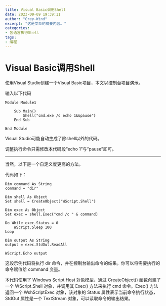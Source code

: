 ```yaml
---
title: Visual Basic调用Shell
date: 2023-09-09 19:39:11
author: "Grey-Wind"
excerpt: "这是文章的摘要内容。"
categories:
- 各语言执行Shell
tags:
- 编程
---
```


# Visual Basic调用Shell

使用Visual Studio创建一个Visual Basic项目，本文以控制台项目演示。

输入以下代码

```visual basic
Module Module1

    Sub Main()
        Shell("cmd.exe /c echo 1&&pause")
    End Sub

End Module
```

Visual Studio可能自动生成了除shell以外的代码。

调整执行命令只需修改本代码段“echo 1”与“pause”即可。

------

当然，以下是一个自定义度更高的方法。

代码如下：

```visual basic
Dim command As String
command = "dir"

Dim shell As Object
Set shell = CreateObject("WScript.Shell")

Dim exec As Object
Set exec = shell.Exec("cmd /c " & command)

Do While exec.Status = 0
    WScript.Sleep 100
Loop

Dim output As String
output = exec.StdOut.ReadAll

WScript.Echo output
```

这段示例代码将执行 dir 命令，并在控制台输出命令的结果。你可以将需要执行的命令赋值给 command 变量。

本代码使用了 Windows Script Host 对象模型，通过 CreateObject() 函数创建了一个 WScript.Shell 对象，并调用其 Exec() 方法来执行 cmd 命令。Exec() 方法返回一个 WshScriptExec 对象，该对象的 Status 属性表示当前命令执行状态，StdOut 属性是一个 TextStream 对象，可以读取命令的输出结果。
